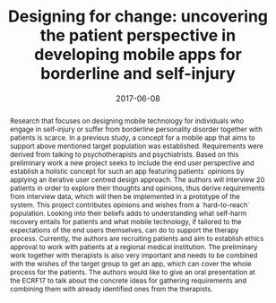 ---
abstract: Research that focuses on designing mobile technology for individuals who
  engage in self-injury or suffer from borderline personality disorder together with
  patients is scarce. In a previous study, a concept for a mobile app that aims to
  support above mentioned target population was established. Requirements were derived
  from talking to psychotherapists and psychiatrists. Based on this preliminary work
  a new project seeks to include the end user perspective and establish a holistic
  concept for such an app featuring patients´ opinions by applying an iterative user
  centred design approach. The authors will interview 20 patients in order to explore
  their thoughts and opinions, thus derive requirements from interview data, which
  will then be implemented in a prototype of the system. This project contributes
  opinions and wishes from a `hard-to-reach´ population. Looking into their beliefs
  adds to understanding what self-harm recovery entails for patients and what mobile
  technology, if tailored to the expectations of the end users themselves, can do
  to support the therapy process. Currently, the authors are recruiting patients and
  aim to establish ethics approval to work with patients at a regional medical institution.
  The preliminary work together with therapists is also very important and needs to
  be combined with the wishes of the target group to get an app, which can cover the
  whole process for the patients. The authors would like to give an oral presentation
  at the ECRF17 to talk about the concrete ideas for gathering requirements and combining
  them with already identified ones from the therapists.
authors:
- Nadja Lederer
- Beshoy Tadros
- René Baranyi
- Thomas Grechenig
date: '2017-06-08'
featured: false
links:
- name: Publik
  url: https://publik.tuwien.ac.at/showentry.php?ID=267878&lang=2
publication_types:
- '1'
publishDate: '2017-06-08'
title: 'Designing for change: uncovering the patient perspective in developing mobile
  apps for borderline and self-injury'
url_pdf: ''
---